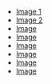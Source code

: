 * [Image 1](https://images.unsplash.com/photo-1553808373-92b0bcc3af65?ixlib=rb-1.2.1&ixid=eyJhcHBfaWQiOjEyMDd9&auto=format&fit=crop&w=400&q=60)
* [Image 2](https://images.unsplash.com/photo-1553822926-d76e7ce57592?ixlib=rb-1.2.1&ixid=eyJhcHBfaWQiOjEyMDd9&auto=format&fit=crop&w=400&q=60)
* [Image ]()
* [Image ]()
* [Image ]()
* [Image ]()
* [Image ]()
* [Image ]()
